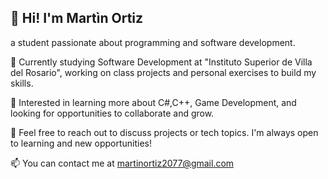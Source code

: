 
## 👋 Hi! I'm Martìn Ortiz
 a student passionate about programming and software development.

🔭 Currently studying Software Development at "Instituto Superior de Villa del Rosario", working on class projects and personal exercises to build my skills.

🌱 Interested in learning more about C#,C++, Game Development, and looking for opportunities to collaborate and grow.

💬 Feel free to reach out to discuss projects or tech topics. I'm always open to learning and new opportunities!

📫 You can contact me at martinortiz2077@gmail.com
<!--
**MartinAlexanderOrtiz/MartinAlexanderOrtiz** is a ✨ _special_ ✨ repository because its `README.md` (this file) appears on your GitHub profile.

Here are some ideas to get you started:

- 🔭 I’m currently working on ...
- 🌱 I’m currently learning ...
- 👯 I’m looking to collaborate on ...
- 🤔 I’m looking for help with ...
- 💬 Ask me about ...
- 📫 How to reach me: ...
- 😄 Pronouns: ...
- ⚡ Fun fact: ...
-->
